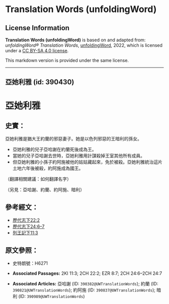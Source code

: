 # Translation Words (unfoldingWord)

## License Information

**Translation Words (unfoldingWord)** is based on and adapted from: _unfoldingWord® Translation Words_, [unfoldingWord](https://unfoldingword.org/utw), 2022, which is licensed under a [CC BY-SA 4.0 license](https://creativecommons.org/licenses/by-sa/4.0/legalcode.en).

This markdown version is provided under the same license.



--------------------------------

## 亞她利雅 (id: 390430)

亞她利雅
====

史實：
---

亞她利雅是猶大王約蘭的邪惡妻子。她是以色列邪惡的王暗利的孫女。

* 亞她利雅的兒子亞哈謝在約蘭死後成為王。
* 當她的兒子亞哈謝去世時，亞她利雅用計謀殺掉王室其他所有成員。
* 但亞她利雅的小孫子約阿施被他的姑姑藏起來，免於被殺。亞她利雅統治這片土地六年後被殺，約阿施成為國王。

（翻譯相關建議：如何翻譯名字）

（另見：亞哈謝、約蘭、約阿施、暗利）

參考經文：
-----

* [歷代志下22:2](https://ref.ly/2Chr22:2)
* [歷代志下24:6–7](https://ref.ly/2Chr24:6-2Chr24:7)
* [列王記下11:3](https://ref.ly/2Kgs11:3)

原文參照：
-----

* 史特朗號：H6271

* **Associated Passages:** 2KI 11:3; 2CH 22:2; EZR 8:7; 2CH 24:6–2CH 24:7
* **Associated Articles:** 亞哈謝 (ID: `390382@UWTranslationWords`); 約蘭 (ID: `390821@UWTranslationWords`); 約阿施 (ID: `390837@UWTranslationWords`); 暗利 (ID: `390989@UWTranslationWords`)

